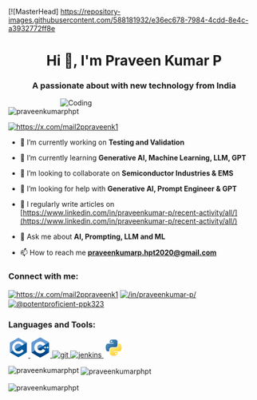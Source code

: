 [![MasterHead] https://repository-images.githubusercontent.com/588181932/e36ec678-7984-4cdd-8e4c-a3932772ff8e
<h1 align="center">Hi 👋, I'm Praveen Kumar P</h1>
<h3 align="center">A passionate about with new technology from India</h3>
<img align="right" alt="Coding" width="400" src="https://user-images.githubusercontent.com/74038190/219923823-bf1ce878-c6b8-4faa-be07-93e6b1006521.gif">

<p align="left"> <img src="https://komarev.com/ghpvc/?username=praveenkumarphpt&label=Profile%20views&color=0e75b6&style=flat" alt="praveenkumarphpt" /> </p>

<p align="left"> <a href="https://twitter.com/https://x.com/mail2ppraveenk1" target="blank"><img src="https://img.shields.io/twitter/follow/https://x.com/mail2ppraveenk1?logo=twitter&style=for-the-badge" alt="https://x.com/mail2ppraveenk1" /></a> </p>

- 🔭 I’m currently working on **Testing and Validation**

- 🌱 I’m currently learning **Generative AI, Machine Learning, LLM, GPT**

- 👯 I’m looking to collaborate on **Semiconductor Industries & EMS**

- 🤝 I’m looking for help with **Generative AI, Prompt Engineer & GPT**

- 📝 I regularly write articles on [https://www.linkedin.com/in/praveenkumar-p/recent-activity/all/](https://www.linkedin.com/in/praveenkumar-p/recent-activity/all/)

- 💬 Ask me about **AI, Prompting, LLM and ML**

- 📫 How to reach me **praveenkumarp.hpt2020@gmail.com**

<h3 align="left">Connect with me:</h3>
<p align="left">
<a href="https://twitter.com/https://x.com/mail2ppraveenk1" target="blank"><img align="center" src="https://raw.githubusercontent.com/rahuldkjain/github-profile-readme-generator/master/src/images/icons/Social/twitter.svg" alt="https://x.com/mail2ppraveenk1" height="30" width="40" /></a>
<a href="https://linkedin.com/in//in/praveenkumar-p/" target="blank"><img align="center" src="https://raw.githubusercontent.com/rahuldkjain/github-profile-readme-generator/master/src/images/icons/Social/linked-in-alt.svg" alt="/in/praveenkumar-p/" height="30" width="40" /></a>
<a href="https://www.youtube.com/c/@potentproficient-ppk323" target="blank"><img align="center" src="https://raw.githubusercontent.com/rahuldkjain/github-profile-readme-generator/master/src/images/icons/Social/youtube.svg" alt="@potentproficient-ppk323" height="30" width="40" /></a>
</p>

<h3 align="left">Languages and Tools:</h3>
<p align="left"> <a href="https://www.cprogramming.com/" target="_blank" rel="noreferrer"> <img src="https://raw.githubusercontent.com/devicons/devicon/master/icons/c/c-original.svg" alt="c" width="40" height="40"/> </a> <a href="https://www.w3schools.com/cpp/" target="_blank" rel="noreferrer"> <img src="https://raw.githubusercontent.com/devicons/devicon/master/icons/cplusplus/cplusplus-original.svg" alt="cplusplus" width="40" height="40"/> </a> <a href="https://git-scm.com/" target="_blank" rel="noreferrer"> <img src="https://www.vectorlogo.zone/logos/git-scm/git-scm-icon.svg" alt="git" width="40" height="40"/> </a> <a href="https://www.jenkins.io" target="_blank" rel="noreferrer"> <img src="https://www.vectorlogo.zone/logos/jenkins/jenkins-icon.svg" alt="jenkins" width="40" height="40"/> </a> <a href="https://www.python.org" target="_blank" rel="noreferrer"> <img src="https://raw.githubusercontent.com/devicons/devicon/master/icons/python/python-original.svg" alt="python" width="40" height="40"/> </a> </p>

<p><img align="left" src="https://github-readme-stats.vercel.app/api/top-langs?username=praveenkumarphpt&show_icons=true&locale=en&layout=compact" alt="praveenkumarphpt" /></p>

<p>&nbsp;<img align="center" src="https://github-readme-stats.vercel.app/api?username=praveenkumarphpt&show_icons=true&locale=en" alt="praveenkumarphpt" /></p>

<p><img align="center" src="https://github-readme-streak-stats.herokuapp.com/?user=praveenkumarphpt&" alt="praveenkumarphpt" /></p>

